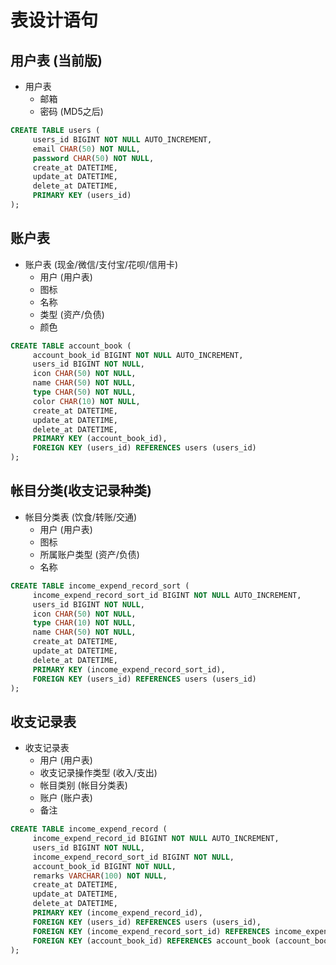# 表设计语句

## 用户表 (当前版)

* 用户表
  * 邮箱
  * 密码 (MD5之后)

```sql
CREATE TABLE users (
     users_id BIGINT NOT NULL AUTO_INCREMENT,
     email CHAR(50) NOT NULL,
     password CHAR(50) NOT NULL,
     create_at DATETIME,
     update_at DATETIME,
     delete_at DATETIME,
     PRIMARY KEY (users_id)
);
```

## 账户表

* 账户表 (现金/微信/支付宝/花呗/信用卡)
  * 用户 (用户表)
  * 图标
  * 名称
  * 类型 (资产/负债)
  * 颜色

```sql
CREATE TABLE account_book (
     account_book_id BIGINT NOT NULL AUTO_INCREMENT,
     users_id BIGINT NOT NULL,
     icon CHAR(50) NOT NULL,
     name CHAR(50) NOT NULL,
     type CHAR(50) NOT NULL,
     color CHAR(10) NOT NULL,
     create_at DATETIME,
     update_at DATETIME,
     delete_at DATETIME,
     PRIMARY KEY (account_book_id),
     FOREIGN KEY (users_id) REFERENCES users (users_id)
);
```

## 帐目分类(收支记录种类)

* 帐目分类表 (饮食/转账/交通)
  * 用户 (用户表)
  * 图标
  * 所属账户类型 (资产/负债)
  * 名称

```sql
CREATE TABLE income_expend_record_sort (
     income_expend_record_sort_id BIGINT NOT NULL AUTO_INCREMENT,
     users_id BIGINT NOT NULL,
     icon CHAR(50) NOT NULL,
     type CHAR(10) NOT NULL,
     name CHAR(50) NOT NULL,
     create_at DATETIME,
     update_at DATETIME,
     delete_at DATETIME,
     PRIMARY KEY (income_expend_record_sort_id),
     FOREIGN KEY (users_id) REFERENCES users (users_id)
);
```

## 收支记录表

* 收支记录表
  * 用户 (用户表)
  * 收支记录操作类型 (收入/支出)
  * 帐目类别 (帐目分类表)
  * 账户 (账户表)
  * 备注

```sql
CREATE TABLE income_expend_record (
     income_expend_record_id BIGINT NOT NULL AUTO_INCREMENT,
     users_id BIGINT NOT NULL,
     income_expend_record_sort_id BIGINT NOT NULL,
     account_book_id BIGINT NOT NULL,
     remarks VARCHAR(100) NOT NULL,
     create_at DATETIME,
     update_at DATETIME,
     delete_at DATETIME,
     PRIMARY KEY (income_expend_record_id),
     FOREIGN KEY (users_id) REFERENCES users (users_id),
     FOREIGN KEY (income_expend_record_sort_id) REFERENCES income_expend_record_sort (income_expend_record_sort_id),
     FOREIGN KEY (account_book_id) REFERENCES account_book (account_book_id)
);
```
